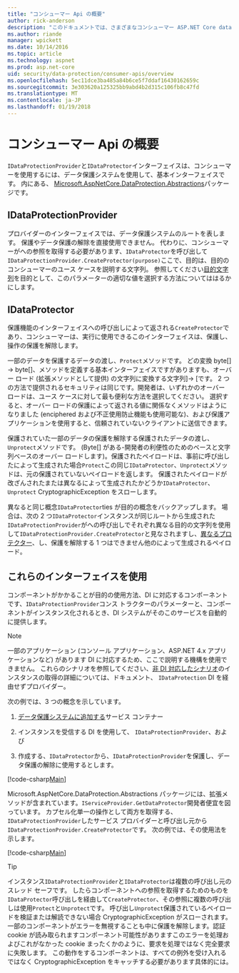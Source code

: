 ```yaml
---
title: "コンシューマー Api の概要"
author: rick-anderson
description: "このドキュメントでは、さまざまなコンシューマー ASP.NET Core data protection ライブラリ内で利用可能な Api の簡単な概要を説明します。"
ms.author: riande
manager: wpickett
ms.date: 10/14/2016
ms.topic: article
ms.technology: aspnet
ms.prod: asp.net-core
uid: security/data-protection/consumer-apis/overview
ms.openlocfilehash: 5ec11dce3ba485a84b6ce5f7ddaf16430162659c
ms.sourcegitcommit: 3e303620a125325bb9abd4b2d315c106fb8c47fd
ms.translationtype: MT
ms.contentlocale: ja-JP
ms.lasthandoff: 01/19/2018
---
```

# <a name="consumer-apis-overview"></a>コンシューマー Api の概要

`IDataProtectionProvider`と`IDataProtector`インターフェイスは、コンシューマーを使用するには、データ保護システムを使用して、基本インターフェイスです。 内にある、 [Microsoft.AspNetCore.DataProtection.Abstractions](https://www.nuget.org/packages/Microsoft.AspNetCore.DataProtection.Abstractions/)パッケージです。

## <a name="idataprotectionprovider"></a>IDataProtectionProvider

プロバイダーのインターフェイスでは、データ保護システムのルートを表します。 保護やデータ保護の解除を直接使用できません。 代わりに、コンシューマーがへの参照を取得する必要があります、`IDataProtector`を呼び出して`IDataProtectionProvider.CreateProtector(purpose)`ここで、目的は、目的のコンシューマーのユース ケースを説明する文字列。 参照してください[目的文字列](purpose-strings.md)を目的として、このパラメーターの適切な値を選択する方法についてははるかにします。

## <a name="idataprotector"></a>IDataProtector

保護機能のインターフェイスへの呼び出しによって返される`CreateProtector`であり、コンシューマーは、実行に使用できるこのインターフェイスは、保護し、操作の保護を解除します。

一部のデータを保護するデータの渡し、`Protect`メソッドです。 どの変換 byte[] -> byte[]、メソッドを定義する基本インターフェイスですがありますも、オーバー ロード (拡張メソッドとして提供) の文字列に変換する文字列]-> [です。 2 つの方法で提供されるセキュリティは同じです。開発者は、いずれかのオーバー ロードは、ユース ケースに対して最も便利な方法を選択してください。 選択すると、オーバー ロードの保護によって返される値に関係なくメソッドはようになりました (enciphered および不正使用防止機能も使用可能な)、および保護アプリケーションを使用すると、信頼されていないクライアントに送信できます。

保護されていた一部のデータの保護を解除する保護されたデータの渡し、`Unprotect`メソッドです。 (Byte[] がある-開発者の利便性のためのベースと文字列ベースのオーバー ロードします)。保護されたペイロードは、事前に呼び出したによって生成された場合`Protect`この同じ`IDataProtector`、`Unprotect`メソッドは、元の保護されていないペイロードを返します。 保護されたペイロードが改ざんされたまたは異なるによって生成されたかどうか`IDataProtector`、 `Unprotect` CryptographicException をスローします。

異なると同じ概念`IDataProtector`ties が目的の概念をバックアップします。 場合は、次の 2 つ`IDataProtector`インスタンスが同じルートから生成された`IDataProtectionProvider`がへの呼び出しでそれぞれ異なる目的の文字列を使用して`IDataProtectionProvider.CreateProtector`と見なされますし、[異なるプロテクター](purpose-strings.md)、し、保護を解除する 1 つはできません他のによって生成されるペイロード。

## <a name="consuming-these-interfaces"></a>これらのインターフェイスを使用

コンポーネントがかかることが目的の使用方法、DI に対応するコンポーネントです、`IDataProtectionProvider`コンス トラクターのパラメーターと、コンポーネントがインスタンス化されるとき、DI システムがそのこのサービスを自動的に提供します。

> [!NOTE]
> 一部のアプリケーション (コンソール アプリケーション、ASP.NET 4.x アプリケーションなど) があります DI に対応するため、ここで説明する機構を使用できません。 これらのシナリオを参照してください、[非 DI 対応したシナリオ](../configuration/non-di-scenarios.md)のインスタンスの取得の詳細については、ドキュメント、 `IDataProtection` DI を経由せずプロバイダー。

次の例では、3 つの概念を示しています。

1. [データ保護システムに追加する](../configuration/overview.md)サービス コンテナー

2. インスタンスを受信する DI を使用して、 `IDataProtectionProvider`、および

3. 作成する、`IDataProtector`から、`IDataProtectionProvider`を保護し、データ保護の解除に使用するとします。

[!code-csharp[Main](../using-data-protection/samples/protectunprotect.cs?highlight=26,34,35,36,37,38,39,40)]

Microsoft.AspNetCore.DataProtection.Abstractions パッケージには、拡張メソッドが含まれています。`IServiceProvider.GetDataProtector`開発者便宜を図っています。 カプセル化単一の操作として両方を取得する、`IDataProtectionProvider`したサービス プロバイダーと呼び出し元から`IDataProtectionProvider.CreateProtector`です。 次の例では、その使用法を示します。

[!code-csharp[Main](./overview/samples/getdataprotector.cs?highlight=15)]

>[!TIP]
> インスタンス`IDataProtectionProvider`と`IDataProtector`は複数の呼び出し元のスレッド セーフです。 したらコンポーネントへの参照を取得するためのものを`IDataProtector`呼び出しを経由して`CreateProtector`、その参照に複数の呼び出しは使用`Protect`と`Unprotect`です。 呼び出し`Unprotect`保護されているペイロードを検証または解読できない場合 CryptographicException がスローされます。 一部のコンポーネントがエラーを無視することも中に保護を解除します。認証 cookie が読み取られますコンポーネント可能性がありますこのエラーを処理およびこれがなかった cookie まったくかのように、要求を処理ではなく完全要求に失敗します。 この動作をするコンポーネントは、すべての例外を受け入れるではなく CryptographicException をキャッチする必要があります具体的には。
